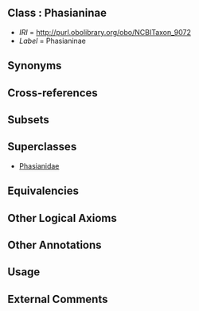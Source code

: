 
## Class : Phasianinae

 * *IRI* = http://purl.obolibrary.org/obo/NCBITaxon_9072
 * *Label* = Phasianinae

## Synonyms


## Cross-references


## Subsets


## Superclasses

 * [Phasianidae](../../NCBITaxon/05/NCBITaxon_9005.md)

## Equivalencies


## Other Logical Axioms


## Other Annotations


## Usage


## External Comments

